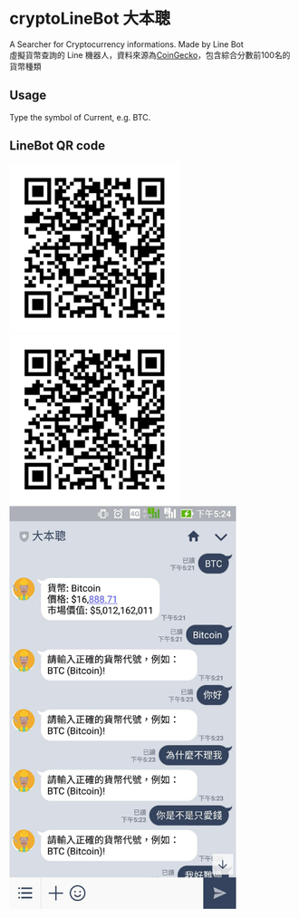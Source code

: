 # cryptoLineBot 大本聰
A Searcher for Cryptocurrency informations. Made by Line Bot <br>
虛擬貨幣查詢的 Line 機器人，資料來源為[CoinGecko](https://www.coingecko.com/zh-tw)，包含綜合分數前100名的貨幣種類
## Usage
Type the symbol of Current, e.g. BTC.
## LineBot QR code
<img src="Markdown_pic/fJ7oSG33xP.png" width=300 title="大本聰(好友上限50)"/>
<img src="Markdown_pic/fJ7oSG33xP - free trial.png" width=300 title="特大本聰(好友上限1000)"/>
<img src="Markdown_pic/big_ben.jpg" width=400/>

